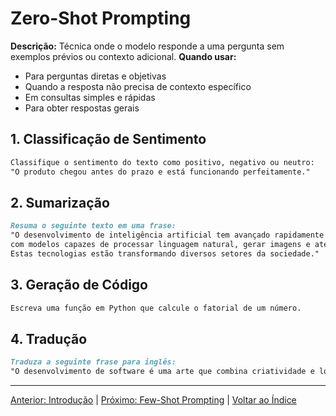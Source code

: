 # Zero-Shot Prompting

**Descrição:** Técnica onde o modelo responde a uma pergunta sem exemplos prévios ou contexto adicional.
**Quando usar:**
- Para perguntas diretas e objetivas
- Quando a resposta não precisa de contexto específico
- Em consultas simples e rápidas
- Para obter respostas gerais

## 1. Classificação de Sentimento

```markdown
Classifique o sentimento do texto como positivo, negativo ou neutro:
"O produto chegou antes do prazo e está funcionando perfeitamente."
```

## 2. Sumarização

```markdown
Resuma o seguinte texto em uma frase:
"O desenvolvimento de inteligência artificial tem avançado rapidamente nos últimos anos, 
com modelos capazes de processar linguagem natural, gerar imagens e até mesmo criar música. 
Estas tecnologias estão transformando diversos setores da sociedade."
```

## 3. Geração de Código

```markdown
Escreva uma função em Python que calcule o fatorial de um número.
```

## 4. Tradução

```markdown
Traduza a seguinte frase para inglês:
"O desenvolvimento de software é uma arte que combina criatividade e lógica."
```

---

[Anterior: Introdução](00_introducao.md) | [Próximo: Few-Shot Prompting](02_few_shot.md) | [Voltar ao Índice](../README.md) 